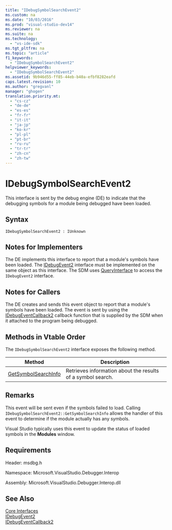 ```yaml
---
title: "IDebugSymbolSearchEvent2"
ms.custom: na
ms.date: "10/03/2016"
ms.prod: "visual-studio-dev14"
ms.reviewer: na
ms.suite: na
ms.technology: 
  - "vs-ide-sdk"
ms.tgt_pltfrm: na
ms.topic: "article"
f1_keywords: 
  - "IDebugSymbolSearchEvent2"
helpviewer_keywords: 
  - "IDebugSymbolSearchEvent2"
ms.assetid: 9b946d55-ff85-44eb-b40a-efbf8282eafd
caps.latest.revision: 10
ms.author: "gregvanl"
manager: "ghogen"
translation.priority.mt: 
  - "cs-cz"
  - "de-de"
  - "es-es"
  - "fr-fr"
  - "it-it"
  - "ja-jp"
  - "ko-kr"
  - "pl-pl"
  - "pt-br"
  - "ru-ru"
  - "tr-tr"
  - "zh-cn"
  - "zh-tw"
---
```

# IDebugSymbolSearchEvent2
This interface is sent by the debug engine (DE) to indicate that the debugging symbols for a module being debugged have been loaded.  
  
## Syntax  
  
```  
IDebugSymbolSearchEvent2 : IUnknown  
```  
  
## Notes for Implementers  
 The DE implements this interface to report that a module's symbols have been loaded. The [IDebugEvent2](../extensibility/idebugevent2.md) interface must be implemented on the same object as this interface. The SDM uses [QueryInterface](../Topic/QueryInterface.md) to access the `IDebugEvent2` interface.  
  
## Notes for Callers  
 The DE creates and sends this event object to report that a module's symbols have been loaded. The event is sent by using the [IDebugEventCallback2](../extensibility/idebugeventcallback2.md) callback function that is supplied by the SDM when it attached to the program being debugged.  
  
## Methods in Vtable Order  
 The `IDebugSymbolSearchEvent2` interface exposes the following method.  
  
|Method|Description|  
|------------|-----------------|  
|[GetSymbolSearchInfo](../extensibility/idebugsymbolsearchevent2--getsymbolsearchinfo.md)|Retrieves information about the results of a symbol search.|  
  
## Remarks  
 This event will be sent even if the symbols failed to load. Calling `IDebugSymbolSearchEvent2::GetSymbolSearchInfo` allows the handler of this event to determine if the module actually has any symbols.  
  
 Visual Studio typically uses this event to update the status of loaded symbols in the **Modules** window.  
  
## Requirements  
 Header: msdbg.h  
  
 Namespace: Microsoft.VisualStudio.Debugger.Interop  
  
 Assembly: Microsoft.VisualStudio.Debugger.Interop.dll  
  
## See Also  
 [Core Interfaces](../extensibility/core-interfaces.md)   
 [IDebugEvent2](../extensibility/idebugevent2.md)   
 [IDebugEventCallback2](../extensibility/idebugeventcallback2.md)